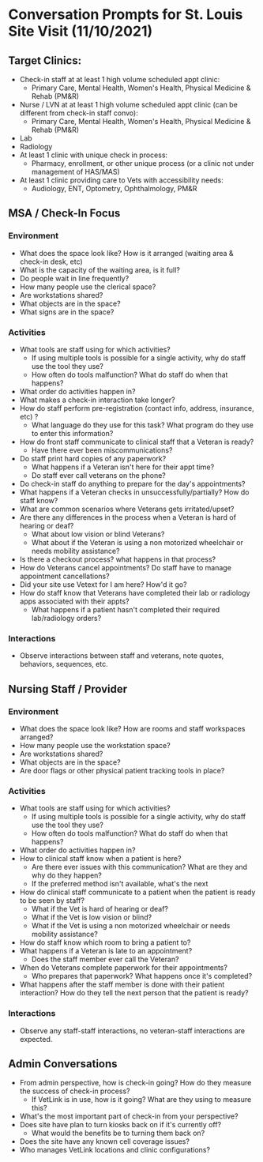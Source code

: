 # Conversation Prompts for St. Louis Site Visit (11/10/2021)

## Target Clinics:
- Check-in staff at at least 1 high volume scheduled appt clinic:
	- Primary Care, Mental Health, Women's Health, Physical Medicine & Rehab (PM&R)
- Nurse / LVN at at least 1 high volume scheduled appt clinic (can be different from check-in staff convo):
	- Primary Care, Mental Health, Women's Health, Physical Medicine & Rehab (PM&R)
- Lab 
- Radiology
- At least 1 clinic with unique check in process:
	- Pharmacy, enrollment, or other unique process (or a clinic not under management of HAS/MAS)
- At least 1 clinic providing care to Vets with accessibility needs:
	- Audiology, ENT, Optometry, Ophthalmology, PM&R

## MSA / Check-In Focus
### Environment
- What does the space look like? How is it arranged (waiting area & check-in desk, etc)
- What is the capacity of the waiting area, is it full?
- Do people wait in line frequently?
- How many people use the clerical space?
- Are workstations shared?
- What objects are in the space?
- What signs are in the space?
### Activities
- What tools are staff using for which activities? 
	- If using multiple tools is possible for a single activity, why do staff use the tool they use? 
	- How often do tools malfunction? What do staff do when that happens?
- What order do activities happen in?
- What makes a check-in interaction take longer? 
- How do staff perform pre-registration (contact info, address, insurance, etc) ?
	- What language do they use for this task? What program do they use to enter this information?
- How do front staff communicate to clinical staff that a Veteran is ready?
	- Have there ever been miscommunications?
- Do staff print hard copies of any paperwork?
	- What happens if a Veteran isn't here for their appt time?
	- Do staff ever call veterans on the phone?
- Do check-in staff do anything to prepare for the day's appointments?
- What happens if a Veteran checks in unsuccessfully/partially? How do staff know?
- What are common scenarios where Veterans gets irritated/upset?
- Are there any differences in the process when a Veteran is hard of hearing or deaf?
	- What about low vision or blind Veterans?
	- What about if the Veteran is using a non motorized wheelchair or needs mobility assistance?
- Is there a checkout process? what happens in that process?
- How do Veterans cancel appointments? Do staff have to manage appointment cancellations? 
- Did your site use Vetext for I am here? How'd it go?
- How do staff know that Veterans have completed their lab or radiology apps associated with their appts?
	- What happens if a patient hasn't completed their required lab/radiology orders?
### Interactions
- Observe interactions between staff and veterans, note quotes, behaviors, sequences, etc. 



## Nursing Staff / Provider 
### Environment
- What does the space look like? How are rooms and staff workspaces arranged?
- How many people use the workstation space?
- Are workstations shared?
- What objects are in the space?
- Are door flags or other physical patient tracking tools in place?
### Activities
- What tools are staff using for which activities? 
	- If using multiple tools is possible for a single activity, why do staff use the tool they use? 
	- How often do tools malfunction? What do staff do when that happens?
- What order do activities happen in?
- How to clinical staff know when a patient is here?
	- Are there ever issues with this communication? What are they and why do they happen?
	- If the preferred method isn't available, what's the next 
- How do clinical staff communicate to a patient when the patient is ready to be seen by staff?
	- What if the Vet is hard of hearing or deaf?
	- What if the Vet is low vision or blind?
	- What if the Vet is using a non motorized wheelchair or needs mobility assistance?
- How do staff know which room to bring a patient to? 
- What happens if a Veteran is late to an appointment? 
	- Does the staff member ever call the Veteran?
- When do Veterans complete paperwork for their appointments? 
	- Who prepares that paperwork? What happens once it's completed?
- What happens after the staff member is done with their patient interaction? How do they tell the next person that the patient is ready?
### Interactions
- Observe any staff-staff interactions, no veteran-staff interactions are expected.


## Admin Conversations

- From admin perspective, how is check-in going?  How do they measure the success of check-in process?
	- If VetLink is in use, how is it going? What are they using to measure this?
- What's the most important part of check-in from your perspective?
- Does site have plan to turn kiosks back on if it's currently off?
	- What would the benefits be to turning them back on?
- Does the site have any known cell coverage issues? 
- Who manages VetLink locations and clinic configurations? 


